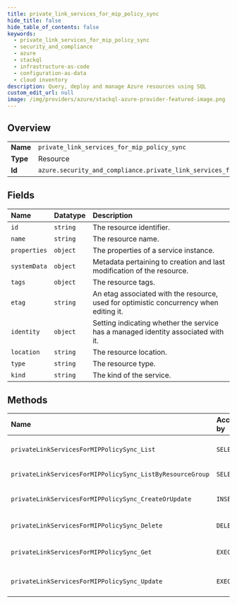 ```yaml
---
title: private_link_services_for_mip_policy_sync
hide_title: false
hide_table_of_contents: false
keywords:
  - private_link_services_for_mip_policy_sync
  - security_and_compliance
  - azure    
  - stackql
  - infrastructure-as-code
  - configuration-as-data
  - cloud inventory
description: Query, deploy and manage Azure resources using SQL
custom_edit_url: null
image: /img/providers/azure/stackql-azure-provider-featured-image.png
---
```

  
    

## Overview
<table><tbody>
<tr><td><b>Name</b></td><td><code>private_link_services_for_mip_policy_sync</code></td></tr>
<tr><td><b>Type</b></td><td>Resource</td></tr>
<tr><td><b>Id</b></td><td><code>azure.security_and_compliance.private_link_services_for_mip_policy_sync</code></td></tr>
</tbody></table>

## Fields
| Name | Datatype | Description |
|:-----|:---------|:------------|
| `id` | `string` | The resource identifier. |
| `name` | `string` | The resource name. |
| `properties` | `object` | The properties of a service instance. |
| `systemData` | `object` | Metadata pertaining to creation and last modification of the resource. |
| `tags` | `object` | The resource tags. |
| `etag` | `string` | An etag associated with the resource, used for optimistic concurrency when editing it. |
| `identity` | `object` | Setting indicating whether the service has a managed identity associated with it. |
| `location` | `string` | The resource location. |
| `type` | `string` | The resource type. |
| `kind` | `string` | The kind of the service. |
## Methods
| Name | Accessible by | Required Params | Description |
|:-----|:--------------|:----------------|:------------|
| `privateLinkServicesForMIPPolicySync_List` | `SELECT` | `subscriptionId` | Get all the privateLinkServicesForMIPPolicySync instances in a subscription. |
| `privateLinkServicesForMIPPolicySync_ListByResourceGroup` | `SELECT` | `resourceGroupName, subscriptionId` | Get all the service instances in a resource group. |
| `privateLinkServicesForMIPPolicySync_CreateOrUpdate` | `INSERT` | `resourceGroupName, resourceName, subscriptionId` | Create or update the metadata of a privateLinkServicesForMIPPolicySync instance. |
| `privateLinkServicesForMIPPolicySync_Delete` | `DELETE` | `resourceGroupName, resourceName, subscriptionId` | Delete a service instance. |
| `privateLinkServicesForMIPPolicySync_Get` | `EXEC` | `resourceGroupName, resourceName, subscriptionId` | Get the metadata of a privateLinkServicesForMIPPolicySync resource. |
| `privateLinkServicesForMIPPolicySync_Update` | `EXEC` | `resourceGroupName, resourceName, subscriptionId` | Update the metadata of a privateLinkServicesForMIPPolicySync instance. |
